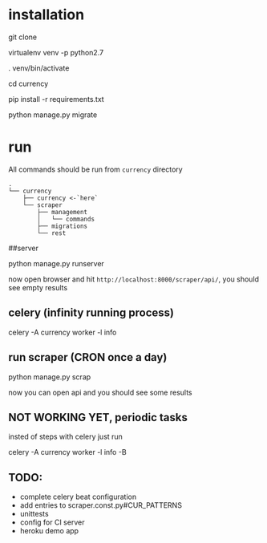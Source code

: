 # installation

git clone 

virtualenv venv -p python2.7

. venv/bin/activate

cd currency

pip install -r requirements.txt

python manage.py migrate


# run


All commands should be run from `currency` directory


    .
    └── currency
        ├── currency <-`here`
        └── scraper
            ├── management
            │   └── commands
            ├── migrations        
            └── rest
        


##server

python manage.py runserver

now open browser and hit `http://localhost:8000/scraper/api/`, you should see empty results


## celery (infinity running process)

celery -A currency worker -l info


## run scraper (CRON once a day)

python manage.py scrap

now you can open api and you should see some results


## NOT WORKING YET, periodic tasks

insted of steps with celery just run

celery -A currency worker -l info -B


## TODO:

 - complete celery beat configuration
 - add entries to scraper.const.py#CUR_PATTERNS
 - unittests
 - config for CI server
 - heroku demo app
